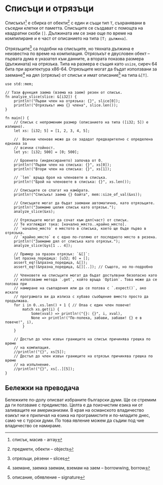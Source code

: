# Списъци и отрязъци

Списъкът[^array] е сбирка от обекти[^objects] с един и същи тип `T`,
съхранявани в съседни клетки от паметта. Списъците се създават с помощта на
квадратни скоби `[]`. Дължината им се знае още по време на компилиране и е част
от описанието на типа `[T; дължина]`.

Отрязъците[^slices] са подобни на списъците, но тяхната дължина е неизвестна
по време на компилация. Отрязъкът е двусловен обект – първата дума е указател
към данните, а втората показва размера (дължината) на отрязъка. Типа на размера
е същия като `usize`, сиреч 64 бита при архитектура x86-64. Отрязъците могат да
бъдат използвани за заемане[^borrow] на дял (отрязък) от списък и имат
описание[^signature] на типа `&[T]`.

```rust,editable,ignore,mdbook-runnable
use std::mem;

// Тази функция заема (взема на заем) резен от списък.
fn analyze_slice(slice: &[i32]) {
    println!("Първи член на отрязъка: {}", slice[0]);
    println!("Отрязъкът има {} члена", slice.len());
}

fn main() {
    // Списък с непроменим размер (описанието на типа ([i32; 5]) е излишно).
    let xs: [i32; 5] = [1, 2, 3, 4, 5];

    //  Всички членове може да се зададат предварително с определена еднаква за
    // всички стойност.
    let ys: [i32; 500] = [0; 500];

    // Броенето (индексирането) започва от 0.
    println!("Първи член на списъка: {}", xs[0]);
    println!("Втори член на списъка: {}", xs[1]);

    // `len` връща броя на членовете в списъка.
    println!("Брой на членовете в списъка: {}", xs.len());

    // Списъците се слагат на кама̀рата.
    println!("Списъкът заема {} байта", mem::size_of_val(&xs));

    // Списъците могат да бъдат заемани автоматично, като отрязъците.
    println!("Заемаме целия списък като отрязък.");
    analyze_slice(&xs);

    // Отрязъците могат да сочат към дял(част) от списък.
    // Те изглеждат така: [начално_място..крайно_място].
    // `начално_място` е мястото в списъка, което ще бъде първо в отрязъка.
    // `крайно_място` е с едно по-голямо от последното място в резена.
    println!("Заемаме дял от списъка като отрязък.");
    analyze_slice(&ys[1 .. 4]);

    // Пример за празен отрязък: `&[]`:
    let празна_поредица: [u32; 0] = [];
    assert_eq!(&празна_поредица, &[]);
    assert_eq!(&празна_поредица, &[][..]); // Същото, но по-подробно

    // Членовете на списъците могат да бъдат достъпвани безопасно като
    // използваме метода `.get`, който връща `Option`. Това може да се ползва при
    // намиране на съвпадения или да се ползва с `.expect()`, ако искате
    // програмата ви да излиза с хубаво съобщение вместо просто да продължава.
    for i in 0..xs.len() + 1 { // Опаа с един член повече!
        match xs.get(i) {
            Some(xval) => println!("{}: {}", i, xval),
            None => println!("По-полека, забави, забави! {} е в повече!", i),
        }
    }

    // Достъп до член извън границите на списък причинява грешка по време
    // на компилация.
    //println!("{}", xs[5]);
    // Достъп до член извън границите на отрязък причинява грешка по време
    // на изпълнение.
    //println!("{}", xs[..][5]);
}
```
## Бележки на преводача

Бележките по-долу описват избраните български думи. Ще се стремим да ги
ползваме с предимство. Целта е да поизчистим езика ни от заливащите ни
американизми. В края на османското владичество езикът ни е приличал на езика на
програмистите и по-младите днес, само че с турски думи. По това явление можем
да съдим под чие владичество се намираме.

[^array]: списък, масив - array

[^objects]:  предмети, обекти  – objects

[^slices]: отрязъци, рѐзени – slices

[^borrow]: заемане, заемка заемам, вземам на заем – borrowwing, borrow

[^signature]: описание, обявление – signature
